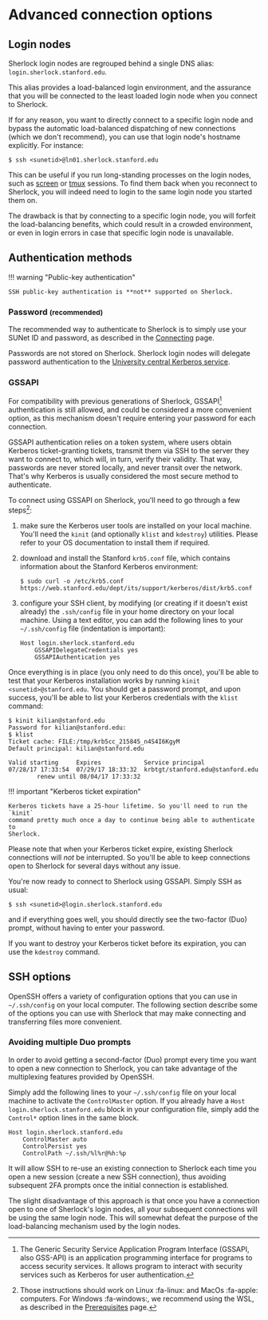 # Advanced connection options

## Login nodes

Sherlock login nodes are regrouped behind a single DNS alias:
`login.sherlock.stanford.edu`.

This alias provides a load-balanced login environment, and the assurance that
you will be connected to the least loaded login node when you connect to
Sherlock.

If for any reason, you want to directly connect to a specific login node
and bypass the automatic load-balanced dispatching of new connections
(which we don't recommend), you can use that login node's hostname
explicitly. For instance:

    $ ssh <sunetid>@ln01.sherlock.stanford.edu


This can be useful if you run long-standing processes on the login nodes, such
as [screen][url_screen] or [tmux][url_tmux] sessions. To find them back when you
reconnect to Sherlock, you will indeed need to login to the same login node you
started them on.

The drawback is that by connecting to a specific login node, you will forfeit
the load-balancing benefits, which could result in a crowded environment, or
even in login errors in case that specific login node is unavailable.



## Authentication methods

!!! warning "Public-key authentication"

    SSH public-key authentication is **not** supported on Sherlock.

### Password <small>(recommended)</small>

The recommended way to authenticate to Sherlock is to simply use your SUNet ID
and password, as described in the [Connecting][url_connecting] page.

Passwords are not stored on Sherlock. Sherlock login nodes will delegate
password authentication to the [University central Kerberos
service][url_kerberos].

### GSSAPI

For compatibility with previous generations of Sherlock, GSSAPI[^gssapi]
authentication is still allowed, and could be considered a more convenient
option, as this mechanism doesn't require entering your password for each
connection.

GSSAPI authentication relies on a token system, where users obtain Kerberos
ticket-granting tickets, transmit them via SSH to the server they want to
connect to, which will, in turn, verify their validity. That way, passwords are
never stored locally, and never transit over the network. That's why Kerberos
is usually considered the most secure method to authenticate.

To connect using GSSAPI on Sherlock, you'll need to go through a few
steps[^os_support]:

1. make sure the Kerberos user tools are installed on your local machine.
   You'll need the `kinit` (and optionally `klist` and `kdestroy`) utilities.
   Please refer to your OS documentation to install them if required.

2. download and install the Stanford `krb5.conf` file, which contains
   information about the Stanford Kerberos environment:

    ```
    $ sudo curl -o /etc/krb5.conf https://web.stanford.edu/dept/its/support/kerberos/dist/krb5.conf
    ```

3. configure your SSH client, by modifying (or creating if it doesn't
   exist already) the `.ssh/config` file in your home directory on your local
   machine. Using a text editor, you can add the following lines to your
   `~/.ssh/config` file (indentation is important):

    ```
    Host login.sherlock.stanford.edu
        GSSAPIDelegateCredentials yes
        GSSAPIAuthentication yes
    ```

Once everything is in place (you only need to do this once), you'll be able to
test that your Kerberos installation works by running `kinit
<sunetid>@stanford.edu`. You should get a password prompt, and upon success,
you'll be able to list your Kerberos credentials with the `klist` command:

```
$ kinit kilian@stanford.edu
Password for kilian@stanford.edu:
$ klist
Ticket cache: FILE:/tmp/krb5cc_215845_n4S4I6KgyM
Default principal: kilian@stanford.edu

Valid starting     Expires            Service principal
07/28/17 17:33:54  07/29/17 18:33:32  krbtgt/stanford.edu@stanford.edu
        renew until 08/04/17 17:33:32
```

!!! important "Kerberos ticket expiration"

    Kerberos tickets have a 25-hour lifetime. So you'll need to run the `kinit`
    command pretty much once a day to continue being able to authenticate to
    Sherlock.

Please note that when your Kerberos ticket expire, existing Sherlock
connections will *not* be interrupted. So you'll be able to keep connections
open to Sherlock for several days without any issue.

You're now ready to connect to Sherlock using GSSAPI. Simply SSH as usual:

```
$ ssh <sunetid>@login.sherlock.stanford.edu
```

and if everything goes well, you should directly see the two-factor (Duo)
prompt, without having to enter your password.


If you want to destroy your Kerberos ticket before its expiration, you can use
the `kdestroy` command.


## SSH options

OpenSSH offers a variety of configuration options that you can use in
`~/.ssh/config` on your local computer. The following section describe some of
the options you can use with Sherlock that may make connecting and transferring
files more convenient.

### Avoiding multiple Duo prompts

In order to avoid getting a second-factor (Duo) prompt every time you want to
open a new connection to Sherlock, you can take advantage of the multiplexing
features provided by OpenSSH.

Simply add the following lines to your `~/.ssh/config` file on your local
machine to activate the `ControlMaster` option. If you already have a `Host
login.sherlock.stanford.edu` block in your configuration file, simply add the
`Control*` option lines in the same block.

```
Host login.sherlock.stanford.edu
    ControlMaster auto
    ControlPersist yes
    ControlPath ~/.ssh/%l%r@%h:%p
```

It will allow SSH to re-use an existing connection to Sherlock each time you
open a new session (create a new SSH connection), thus avoiding subsequent 2FA
prompts once the initial connection is established.

The slight disadvantage of this approach is that once you have a connection
open to one of Sherlock's login nodes, all your subsequent connections will be
using the same login node. This will somewhat defeat the purpose of the load-balancing mechanism
used by the login nodes.



[comment]: #  ( TODO: Network, Ciphers )



[comment]: #  (link URLs -----------------------------------------------------)

[url_screen]:       https://www.gnu.org/software/screen
[url_tmux]:         https://github.com/tmux/tmux/wiki
[url_connecting]:   /docs/getting-started/connecting/#authentication
[url_kerberos]:     https://uit.stanford.edu/service/kerberos
[url_prereq]:       /docs/getting-started/prerequisites/#windows

[comment]: #  (footnotes -----------------------------------------------------)

[^gssapi]: The Generic Security Service Application Program Interface (GSSAPI,
  also GSS-API) is an application programming interface for programs to access
  security services. It allows program to interact with security services such
  as Kerberos for user authentication.

[^os_support]: Those instructions should work on Linux :fa-linux: and MacOs
  :fa-apple: computers. For Windows :fa-windows:, we recommend using the WSL,
  as described in the [Prerequisites][url_prereq] page.
